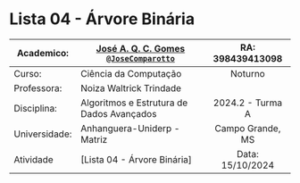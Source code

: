 # Lista 04 - Árvore Binária

| Academico:    | [José A. Q. C. Gomes <code>@JoseComparotto</code>](https://github.com/JoseComparotto) | RA: 398439413098 |
| ------------- | ------------------------------------------------------------------------------------- | :--------------: |
| Curso:        | Ciência da Computação                                                                 | Noturno          |
| Professora:   | Noiza Waltrick Trindade                                                               |                  |
| Disciplina:   | Algoritmos e Estrutura de Dados Avançados                                             | 2024.2 - Turma A |
| Universidade: | Anhanguera-Uniderp - Matriz                                                           | Campo Grande, MS |
| Atividade     | [Lista 04 - Árvore Binária]                                                           | Data: 15/10/2024 |


